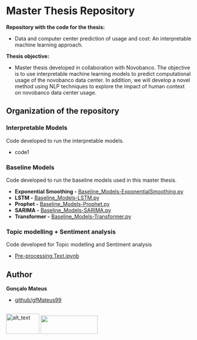 # Master Thesis Repository

**Repository with the code for the thesis:** 
- Data and computer center prediction of usage and cost: An interpretable machine learning approach.

**Thesis objective:** 
- Master thesis developed in collaboration with Novobanco. The objective is to use interpretable machine learning models to predict computational usage of the novobanco data center. In addition, we will develop a novel method using NLP techniques to explore the impact of human context on novobanco data center usage. 
 
## Organization of the repository

### Interpretable Models
Code developed to run the interpretable models.

- code1

### Baseline Models
Code developed to run the baseline models used in this master thesis. 

- **Exponential Smoothing -** [Baseline_Models-ExponentialSmoothing.py]
- **LSTM -** [Baseline_Models-LSTM.py]
- **Prophet -** [Baseline_Models-Prophet.py]
- **SARIMA -** [Baseline_Models-SARIMA.py]
- **Transformer -** [Baseline_Models-Transformer.py]

### Topic modelling + Sentiment analysis
Code developed for Topic modelling and Sentiment analysis

- [Pre-processing Text.ipynb]


## Author

**Gonçalo Mateus**

* [github/gfMateus99](https://github.com/gfMateus99)

## 

<p float="left">
 <img alt="alt_text" src="https://www.meiosepublicidade.pt/wp-content/uploads/2021/02/logo-nova-school-of-science-and-technology.jpg" data-canonical-src="https://www.novobanco.pt/" width="90" height="55"/> 
 <img src="https://cdn.myportfolio.com/52c9985fffa93e38c02cab522b6c8a04/2ab2b72c-4b71-47ae-95c6-89ac45f6bbb3_rw_1920.jpg?h=8c9e8cefaf642aa87853288a04eccc1d" data-canonical-src="https://cdn.myportfolio.com/52c9985fffa93e38c02cab522b6c8a04/2ab2b72c-4b71-47ae-95c6-89ac45f6bbb3_rw_1920.jpg?h=8c9e8cefaf642aa87853288a04eccc1d" width="155" height="50" />
</p>





[Baseline_Models-ExponentialSmoothing.py]: <[http://angularjs.org](https://github.com/gfMateus99/Master_Thesis/blob/main/Baseline%20Models/Baseline_Models-ExponentialSmoothing.py)>
[Baseline_Models-LSTM.py]: <[http://angularjs.org](https://github.com/gfMateus99/Master_Thesis/blob/main/Baseline%20Models/Baseline_Models-LSTM.py)>
[Baseline_Models-Prophet.py]: <[http://angularjs.org](https://github.com/gfMateus99/Master_Thesis/blob/main/Baseline%20Models/Baseline_Models-Prophet.py)>
[Baseline_Models-SARIMA.py]: <[http://angularjs.org](https://github.com/gfMateus99/Master_Thesis/blob/main/Baseline%20Models/Baseline_Models-SARIMA.py)>
[Baseline_Models-Transformer.py]: <[http://angularjs.org](https://github.com/gfMateus99/Master_Thesis/blob/main/Baseline%20Models/Baseline_Models-Transformer.py)>
[Pre-processing Text.ipynb]: <https://github.com/gfMateus99/Master_Thesis/blob/main/Sentiment%20analysis%20%2B%20Topic%20modelling/Pre-processing%20Text.ipynb>
   
